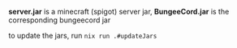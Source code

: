 **server.jar** is a minecraft (spigot) server jar,
**BungeeCord.jar** is the corresponding bungeecord jar

to update the jars, run `nix run .#updateJars`